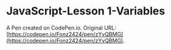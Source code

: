# JavaScript-Lesson 1-Variables

A Pen created on CodePen.io. Original URL: [https://codepen.io/Fonz2424/pen/zYvQBMG](https://codepen.io/Fonz2424/pen/zYvQBMG).


